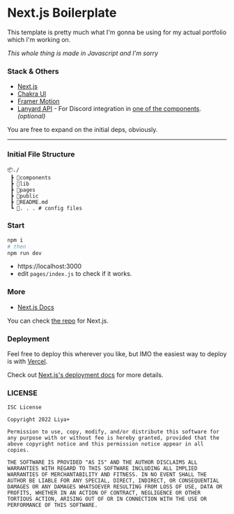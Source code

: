 # Next.js Boilerplate

This template is pretty much what I'm gonna be using for my actual portfolio which I'm working on.

*This whole thing is made in Javascript and I'm sorry*

### Stack  & Others

- [Next.js](https://nextjs.org/)
- [Chakra UI](https://chakra-ui.com/)
- [Framer Motion](https://www.framer.com/motion/)
- [Lanyard API](https://github.com/Phineas/lanyard/) - For Discord integration in [one of the components](./LanyardBreakdown.md). *(optional)*

You are free to expand on the initial deps, obviously.

---

### Initial File Structure

```
📦./
 ┣ 📂components
 ┣ 📂lib
 ┣ 📂pages
 ┣ 📂public
 ┣ 📜README.md
 ┗ 📜. . . # config files
```

### Start


```python
npm i
# then
npm run dev
```

- https://localhost:3000
- edit `pages/index.js` to check if it works.

### More

-   [Next.js Docs](https://nextjs.org/docs)

You can check [the repo](https://github.com/vercel/next.js/) for Next.js.

### Deployment

Feel free to deploy this wherever you like, but IMO the easiest way to deploy is with [Vercel](https://vercel.com/).

Check out [Next.js's deployment docs](https://nextjs.org/docs/deployment) for more details.

### LICENSE

```
ISC License

Copyright 2022 Liya+

Permission to use, copy, modify, and/or distribute this software for any purpose with or without fee is hereby granted, provided that the above copyright notice and this permission notice appear in all copies.

THE SOFTWARE IS PROVIDED "AS IS" AND THE AUTHOR DISCLAIMS ALL WARRANTIES WITH REGARD TO THIS SOFTWARE INCLUDING ALL IMPLIED WARRANTIES OF MERCHANTABILITY AND FITNESS. IN NO EVENT SHALL THE AUTHOR BE LIABLE FOR ANY SPECIAL, DIRECT, INDIRECT, OR CONSEQUENTIAL DAMAGES OR ANY DAMAGES WHATSOEVER RESULTING FROM LOSS OF USE, DATA OR PROFITS, WHETHER IN AN ACTION OF CONTRACT, NEGLIGENCE OR OTHER TORTIOUS ACTION, ARISING OUT OF OR IN CONNECTION WITH THE USE OR PERFORMANCE OF THIS SOFTWARE.
```

